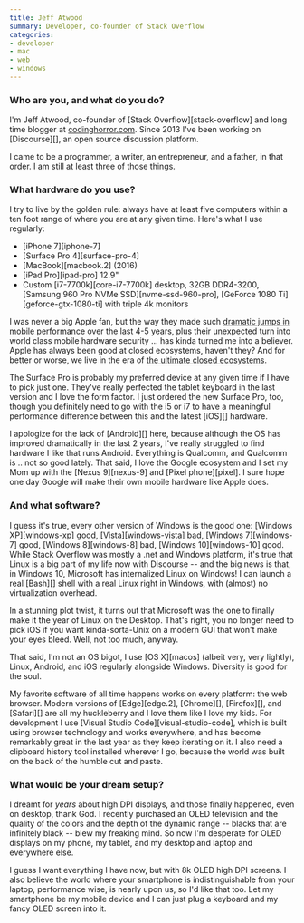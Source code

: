 ```yaml
---
title: Jeff Atwood
summary: Developer, co-founder of Stack Overflow
categories:
- developer
- mac
- web
- windows
---
```


### Who are you, and what do you do?

I'm Jeff Atwood, co-founder of [Stack Overflow][stack-overflow] and long time blogger at [codinghorror.com](https://blog.codinghorror.com/ "Jeff's website."). Since 2013 I've been working on [Discourse][], an open source discussion platform. 

I came to be a programmer, a writer, an entrepreneur, and a father, in that order. I am still at least three of those things.

### What hardware do you use?

I try to live by the golden rule: always have at least five computers within a ten foot range of where you are at any given time. Here's what I use regularly:

- [iPhone 7][iphone-7]
- [Surface Pro 4][surface-pro-4]
- [MacBook][macbook.2] (2016)
- [iPad Pro][ipad-pro] 12.9"
- Custom [i7-7700k][core-i7-7700k] desktop, 32GB DDR4-3200, [Samsung 960 Pro NVMe SSD][nvme-ssd-960-pro], [GeForce 1080 Ti][geforce-gtx-1080-ti] with triple 4k monitors

I was never a big Apple fan, but the way they made such [dramatic jumps in mobile performance](https://blog.codinghorror.com/the-pc-is-over/ "Jeff's post on mobile performance.") over the last 4-5 years, plus their unexpected turn into world class mobile hardware security ... has kinda turned me into a believer. Apple has always been good at closed ecosystems, haven't they? And for better or worse, we live in the era of [the ultimate closed ecosystems](https://blog.codinghorror.com/serving-at-the-pleasure-of-the-king/ "Jeff's post on walled gardens.").

The Surface Pro is probably my preferred device at any given time if I have to pick just one. They've really perfected the tablet keyboard in the last version and I love the form factor. I just ordered the new Surface Pro, too, though you definitely need to go with the i5 or i7 to have a meaningful performance difference between this and the latest [iOS][] hardware.

I apologize for the lack of [Android][] here, because although the OS has improved dramatically in the last 2 years, I've really struggled to find hardware I like that runs Android. Everything is Qualcomm, and Qualcomm is .. not so good lately. That said, I love the Google ecosystem and I set my Mom up with the [Nexus 9][nexus-9] and [Pixel phone][pixel]. I sure hope one day Google will make their own mobile hardware like Apple does.

### And what software?

I guess it's true, every other version of Windows is the good one: [Windows XP][windows-xp] good, [Vista][windows-vista] bad, [Windows 7][windows-7] good, [Windows 8][windows-8] bad, [Windows 10][windows-10] good. While Stack Overflow was mostly a .net and Windows platform, it's true that Linux is a big part of my life now with Discourse -- and the big news is that, in Windows 10, Microsoft has internalized Linux on Windows! I can launch a real [Bash][] shell with a real Linux right in Windows, with (almost) no virtualization overhead.

In a stunning plot twist, it turns out that Microsoft was the one to finally make it the year of Linux on the Desktop. That's right, you no longer need to pick iOS if you want kinda-sorta-Unix on a modern GUI that won't make your eyes bleed. Well, not too much, anyway.

That said, I'm not an OS bigot, I use [OS X][macos] (albeit very, very lightly), Linux, Android, and iOS regularly alongside Windows. Diversity is good for the soul.

My favorite software of all time happens works on every platform: the web browser. Modern versions of [Edge][edge.2], [Chrome][], [Firefox][], and [Safari][] are all my huckleberry and I love them like I love my kids. For development I use [Visual Studio Code][visual-studio-code], which is built using browser technology and works everywhere, and has become remarkably great in the last year as they keep iterating on it. I also need a clipboard history tool installed wherever I go, because the world was built on the back of the humble cut and paste.

### What would be your dream setup?

I dreamt for _years_ about high DPI displays, and those finally happened, even on desktop, thank God. I recently purchased an OLED television and the quality of the colors and the depth of the dynamic range -- blacks that are infinitely black -- blew my freaking mind. So now I'm desperate for OLED displays on my phone, my tablet, and my desktop and laptop and everywhere else.

I guess I want everything I have now, but with 8k OLED high DPI screens. I also believe the world where your smartphone is indistinguishable from your laptop, performance wise, is nearly upon us, so I'd like that too. Let my smartphone be my mobile device and I can just plug a keyboard and my fancy OLED screen into it.